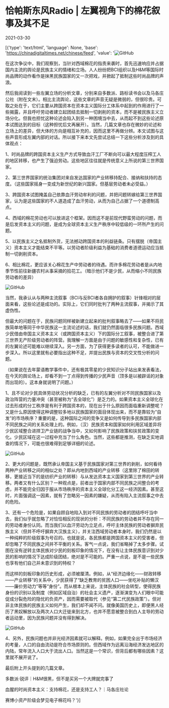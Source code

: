 # 恰帕斯东风Radio | 左翼视角下的棉花叙事及其不足

2021-03-30

[{'type': 'text/html', 'language': None, 'base': 'https://chinadigitaltimes.net/chinese/feed', 'value': '![GitHub](https://chinadigitaltimes.net/chinese/files/2021/03/post-664195-6062b75c5a8f6.)

在这次争议中，我们观察到，当针对西域棉花的指责来袭时，首先迅速响应并占据国内主流的舆论是民族主义的情绪和立场。人人纷纷把BCI组织以及H&amp;M等国际时尚品牌的动作看作是抹黑民族国家的又一次把戏，并掀起了抵制这些时尚品牌的声浪。

然后我阅读到一些左翼立场的分析文章，分别来自多数派、路标读书会以及马各庄公社（附在文末）。相比主流舆论，这些文章的声音无疑是微弱的，但很珍贵。可取之处在于，它们主要从跨国资本在资本主义国际分工体系中起到的作用进行了一些揭露，并且呼吁劳动者建立起团结去抵制一切剥削的资本，而不是被民族主义立场分化。但我也担忧这种论述会陷入到另一种困境当中去，从而起不到这些论述原本试图达到的目标（这种担忧后文再展开）。当然，几篇文章也存在微妙的论述和立场上的差异，但大体的方向是相互补充的，因而这里不再做分辨。本文试图与这些声音形成左翼内部的对话。所以接下来本文先尝试总结一下这些分析涉及到的具体观点：

1、时尚品牌的跨国资本主义生产方式导致血汗工厂不断向可以最大程度压榨工人的地区转移，也产生了强迫劳动。这些地区往往就是传统意义上所说的第三世界国家。

2、第三世界国家的统治集团对来自发达国家的产业转移持配合、接纳和扶持的态度。（这些国家摇身一变成为新世纪的新兴国家。但基层劳动者未必受益。）

3、跨国资本试图掩盖自己依靠血汗劳动牟利的问题，并把问题转嫁给第三世界国家，认为是这些国家的不人道造成了血汗劳动，从而为自己占据了一个道德制高点。

4、西域的棉花劳动也可以放进这个框架。因而这不是前现代野蛮劳动的问题，而是后发资本主义的问题，是成为全球资本主义生产秩序中较低级的一环所产生的问题。

5、以民族主义之名抵制外货，无法撼动跨国资本的利益链条。只有摆脱（帝国主义）资本主义才能结束不平等。以劳动者阶级利益为基础的消费者道德运动应当抵制一切剥削资本。

6、相比棉花，更应该关心棉花生产中劳动者的待遇。而许多棉花劳动者是从内地季节性前往新疆农村从事采摘的拾花工。（暗示他们不是少民，从而缩小不同民族劳动者的差异）

![GitHub](https://chinadigitaltimes.net/chinese/files/2021/03/post-664195-6062b75de033a.)

当然，我承认从与两种主流叙事（BCI与反BCI者各自拥护的叙事）针锋相对的层面来看，这些论述是成功的。实际上，它们同时批判了两种主流叙事，并揭示了其虚伪性。

但最大的问题在于，民族问题同样被新建立起来的批判叙事略去了——如果不将民族简单地等同于中华民族这一主流论述的话，我们就仍然面临很多民族问题。西域少民借由帝国主义资本主义（或跨国资本主义）下的国际分工叙事，被整合进了第三世界无产阶级劳动者的阵营。我理解一方面是由于问题的敏感性和复杂性，已有的左翼论述可能难以继续深入。另一方面，为了获得更多读者的认可，不能做进一步深入。所以这里就有必要指出这种不足，并提出民族与资本的交叉性分析的问题。

（如果说在去年蒙语教学事件中，还有极其零星的少民知识分子站出来发表看法，在今天的舆论场上，却看不到一丁点得到传播的少民声音（顶多是以被辟谣的对象而出现的）。这本身就说明了问题。）

1、且不论对少民具体劳动状况分析的缺乏，已有的左翼分析对不同民族国家以及政治阵营的力量冲突（甚至被称为“去全球化”）是乏力的。如果资本主义全球化在过去形成的分工秩序是有利于跨国资本的，现在出于什么原因而面临重新调整呢？又是什么原因使得这种调整较多地以民族国家的面目体现出来，而不是靠较为“自发”的市场秩序？重要的是，这种国际之间的竞争又是如何传导到多民族国家内部不同民族之间的关系处理上的。例如，（汉）民族资本和国家如何利用区域差异将少民区域整合进捍卫产业链的战争当中，又如何影响了民族政策和扶贫政策的变化。少民区域在这一过程中充当了什么角色。当然，这些都是推测，在缺乏实地调查的情况下，可能也很难得到足够详细的论述。

![GitHub](https://chinadigitaltimes.net/chinese/files/2021/03/post-664195-6062b75fb97a4.)

2、更大的问题是，既然承认帝国主义基于民族国家对第三世界的剥削，如何看待两种产业转移之间的相似之处？即从内地到西域的产业转移（这里除了棉田的转移，更接近当下的是纺织产业的转移）与从发达资本主义国家到第三世界的产业转移。两者又有什么区别？一种观点是，前者出于国家内部不同民族之间整合的考虑，并不能完全归因于服从市场秩序的资本主义全球化分工这一经济因素。甚至这时，片面强调这一因素，就有了忽略另一因素的嫌疑，从而有陷入主流叙事之中去的危险。

3、还有一个危险是，如果自顾自地陷入到对不同民族的劳动者的团结呼吁当中去，我们似乎就忽略了对恰恰相反的现状的分析：不同民族的劳动者并不存在同一的劳动者身份认同。而当我们以血汗劳动为立足点，呼吁主体民族的劳动者摒弃民族主义（但并不呼吁摒弃大汉族主义），并关注西域劳动者本身时，我们仍然是以一种纯粹的阶级叙事为号召的。也就是说，各民族都是跨国资本主义的受害者，但却忽略了不同民族之间并不平衡的关系。客气一点说，我们省略掉了太多步骤。试图在没有逆转主体民族对少民的刻板印象的情况下，在没有让主体民族意识到对少民的影响的情况下达成阶级团结，绝对是不可能的。严重一点说，是不是一些民族也享有他们自己并未意识到的特权？

而这样的刻板印象的历史形成，必须被厘清。例如，从“经济边缘化——财政转移——产业转移”的关系中，少民获得了“缺乏教育的贫困人口——坐吃补贴的懒汉——廉价劳动力”等等“身份”。而从根本上来说，主体民族的社会转型，使得民族身份的识别以及制度（例如区域自治）的社会主义遗产，逐渐演变为人们眼中可能促成分裂危险的隐忧的负资产，因而需要被取代（参见“第二代民族政策”）。但对非主体民族的民族主义如何产生，我们却不闻不问。就像美国历史上，即便黑人经历了黑奴解放以及两次人口大迁徙来到北方，也并不愿意被整合到白人主导的劳动者运动里，因为民族问题并没有得到解决。

![GitHub](https://chinadigitaltimes.net/chinese/files/2021/03/post-664195-6062b76223e60.)

4、另外，民族问题也并非光经济因素就可以解释。例如，如果完全出于市场经济的考量，人口的自由流动是符合市场原则的。但西域作为远离沿海经济发达地区的内陆，常年流入人口大于流出人口。当然这是一个常识，但背后都有哪些因素？这里就不展开说了。

最后附上开头提到的几篇文章。

多数派·锐评｜H&amp;M很黑，但不是买另一个大牌就完事了

血腥的时尚资本主义：支持棉花，还是支持工人？｜马各庄社论

赛博小资产阶级会梦见电子棉花吗？'}]